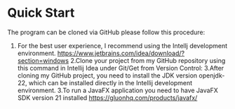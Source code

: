 # Quick Start
The program can be cloned via GitHub please follow this procedure:
1. For the best user experience, I recommend using the Intellj development environment.
  https://www.jetbrains.com/idea/download/?section=windows
2.Clone your project from my GitHub repository using this command in Intellij Idea under Git/Get from Version Control:
   <command> <foto>
3.After cloning my GitHub project, you need to install the JDK version openjdk-22, which can be installed directly in the Intellij development environment.
3.To run a JavaFX application you need to have JavaFX SDK version 21 installed
  https://gluonhq.com/products/javafx/
